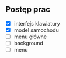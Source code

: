  ## Postęp prac
 - [x] interfejs klawiatury
 - [x] model samochodu
 - [ ] menu główne
 - [ ] background
 - [ ] menu
